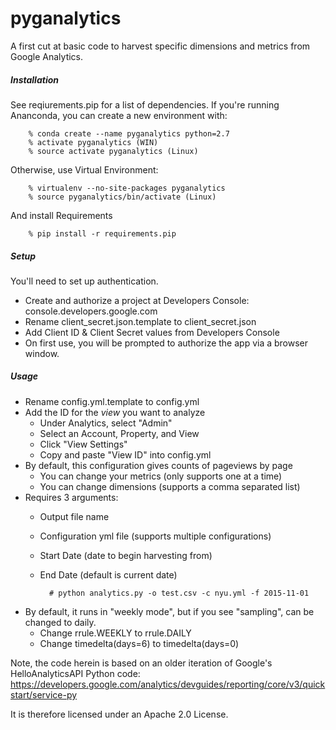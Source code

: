 # pyganalytics 

A first cut at basic code to harvest specific dimensions 
and metrics from Google Analytics.

##### Installation

See reqiurements.pip for a list of dependencies. If you're running 
Ananconda, you can create a new environment with:

		% conda create --name pyganalytics python=2.7
		% activate pyganalytics (WIN)
		% source activate pyganalytics (Linux)

Otherwise, use Virtual Environment:

		% virtualenv --no-site-packages pyganalytics
		% source pyganalytics/bin/activate (Linux)

And install Requirements

		% pip install -r requirements.pip

##### Setup

You'll need to set up authentication. 

* Create and authorize a project at Developers Console: console.developers.google.com
* Rename client_secret.json.template to client_secret.json
* Add Client ID & Client Secret values from Developers Console 
* On first use, you will be prompted to authorize the app via a browser window.

##### Usage

* Rename config.yml.template to config.yml
* Add the ID for the _view_ you want to analyze
	* Under Analytics, select "Admin"
	* Select an Account, Property, and View
	* Click "View Settings"
	* Copy and paste "View ID" into config.yml
* By default, this configuration gives counts of pageviews by page
	* You can change your metrics (only supports one at a time)
	* You can change dimensions (supports a comma separated list)
* Requires 3 arguments:
	* Output file name
	* Configuration yml file (supports multiple configurations)
	* Start Date (date to begin harvesting from)
	* End Date (default is current date)


       		# python analytics.py -o test.csv -c nyu.yml -f 2015-11-01


* By default, it runs in "weekly mode", but if you see "sampling", can be changed to daily.
	* Change rrule.WEEKLY to rrule.DAILY
    * Change timedelta(days=6) to timedelta(days=0)

Note, the code herein is based on an older iteration of Google's HelloAnalyticsAPI Python code:
https://developers.google.com/analytics/devguides/reporting/core/v3/quickstart/service-py

It is therefore licensed under an Apache 2.0 License.

